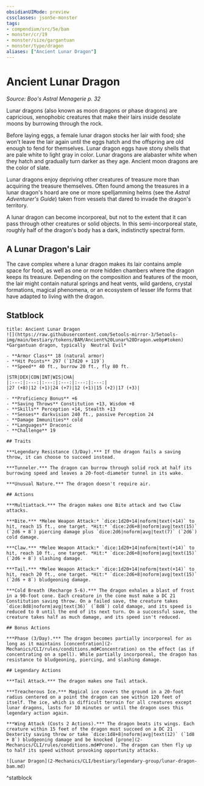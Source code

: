 ```yaml
---
obsidianUIMode: preview
cssclasses: json5e-monster
tags:
- compendium/src/5e/bam
- monster/cr/19
- monster/size/gargantuan
- monster/type/dragon
aliases: ["Ancient Lunar Dragon"]
---
```

# Ancient Lunar Dragon
*Source: Boo's Astral Menagerie p. 32*  

Lunar dragons (also known as moon dragons or phase dragons) are capricious, xenophobic creatures that make their lairs inside desolate moons by burrowing through the rock.

Before laying eggs, a female lunar dragon stocks her lair with food; she won't leave the lair again until the eggs hatch and the offspring are old enough to fend for themselves. Lunar dragon eggs have stony shells that are pale white to light gray in color. Lunar dragons are alabaster white when they hatch and gradually turn darker as they age. Ancient moon dragons are the color of slate.

Lunar dragons enjoy depriving other creatures of treasure more than acquiring the treasure themselves. Often found among the treasures in a lunar dragon's hoard are one or more spelljamming helms (see the *Astral Adventurer's Guide*) taken from vessels that dared to invade the dragon's territory.

A lunar dragon can become incorporeal, but not to the extent that it can pass through other creatures or solid objects. In this semi-incorporeal state, roughly half of the dragon's body has a dark, indistinctly spectral form.

## A Lunar Dragon's Lair

The cave complex where a lunar dragon makes its lair contains ample space for food, as well as one or more hidden chambers where the dragon keeps its treasure. Depending on the composition and features of the moon, the lair might contain natural springs and heat vents, wild gardens, crystal formations, magical phenomena, or an ecosystem of lesser life forms that have adapted to living with the dragon.

## Statblock

```ad-statblock
title: Ancient Lunar Dragon
![](https://raw.githubusercontent.com/5etools-mirror-3/5etools-img/main/bestiary/tokens/BAM/Ancient%20Lunar%20Dragon.webp#token)
*Gargantuan dragon, typically  Neutral Evil*

- **Armor Class** 18 (natural armor)
- **Hit Points** 297 (`17d20 + 119`)
- **Speed** 40 ft., burrow 20 ft., fly 80 ft.

|STR|DEX|CON|INT|WIS|CHA|
|:---:|:---:|:---:|:---:|:---:|:---:|
|27 (+8)|12 (+1)|24 (+7)|12 (+1)|15 (+2)|17 (+3)|

- **Proficiency Bonus** +6
- **Saving Throws** Constitution +13, Wisdom +8
- **Skills** Perception +14, Stealth +13
- **Senses** darkvision 240 ft., passive Perception 24
- **Damage Immunities** cold
- **Languages** Draconic
- **Challenge** 19

## Traits

***Legendary Resistance (3/Day).*** If the dragon fails a saving throw, it can choose to succeed instead.

***Tunneler.*** The dragon can burrow through solid rock at half its burrowing speed and leaves a 20-foot-diameter tunnel in its wake.

***Unusual Nature.*** The dragon doesn't require air.

## Actions

***Multiattack.*** The dragon makes one Bite attack and two Claw attacks.

***Bite.*** *Melee Weapon Attack:* `dice:1d20+14|noform|text(+14)` to hit, reach 15 ft., one target. *Hit:* `dice:2d6+8|noform|avg|text(15)` (`2d6 + 8`) piercing damage plus `dice:2d6|noform|avg|text(7)` (`2d6`) cold damage.

***Claw.*** *Melee Weapon Attack:* `dice:1d20+14|noform|text(+14)` to hit, reach 10 ft., one target. *Hit:* `dice:2d6+8|noform|avg|text(15)` (`2d6 + 8`) slashing damage.

***Tail.*** *Melee Weapon Attack:* `dice:1d20+14|noform|text(+14)` to hit, reach 20 ft., one target. *Hit:* `dice:2d6+8|noform|avg|text(15)` (`2d6 + 8`) bludgeoning damage.

***Cold Breath (Recharge 5-6).*** The dragon exhales a blast of frost in a 90-foot cone. Each creature in the cone must make a DC 21 Constitution saving throw. On a failed save, the creature takes `dice:8d8|noform|avg|text(36)` (`8d8`) cold damage, and its speed is reduced to 0 until the end of its next turn. On a successful save, the creature takes half as much damage, and its speed isn't reduced.

## Bonus Actions

***Phase (3/Day).*** The dragon becomes partially incorporeal for as long as it maintains [concentration](2-Mechanics/CLI/rules/conditions.md#Concentration) on the effect (as if concentrating on a spell). While partially incorporeal, the dragon has resistance to bludgeoning, piercing, and slashing damage.

## Legendary Actions

***Tail Attack.*** The dragon makes one Tail attack.

***Treacherous Ice.*** Magical ice covers the ground in a 20-foot radius centered on a point the dragon can see within 120 feet of itself. The ice, which is difficult terrain for all creatures except lunar dragons, lasts for 10 minutes or until the dragon uses this legendary action again.

***Wing Attack (Costs 2 Actions).*** The dragon beats its wings. Each creature within 15 feet of the dragon must succeed on a DC 21 Dexterity saving throw or take `dice:1d8+8|noform|avg|text(12)` (`1d8 + 8`) bludgeoning damage and be knocked [prone](2-Mechanics/CLI/rules/conditions.md#Prone). The dragon can then fly up to half its speed without provoking opportunity attacks.

![Lunar Dragon](2-Mechanics/CLI/bestiary/legendary-group/lunar-dragon-bam.md)
```
^statblock